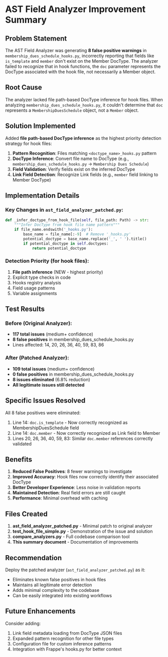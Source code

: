 # AST Field Analyzer Improvement Summary

## Problem Statement
The AST Field Analyzer was generating **8 false positive warnings** in `membership_dues_schedule_hooks.py`, incorrectly reporting that fields like `is_template` and `member` don't exist on the Member DocType. The analyzer failed to recognize that in hook functions, the `doc` parameter represents the DocType associated with the hook file, not necessarily a Member object.

## Root Cause
The analyzer lacked file path-based DocType inference for hook files. When analyzing `membership_dues_schedule_hooks.py`, it couldn't determine that `doc` represents a `MembershipDuesSchedule` object, not a `Member` object.

## Solution Implemented
Added **file path-based DocType inference** as the highest priority detection strategy for hook files:

1. **Pattern Recognition**: Files matching `<doctype_name>_hooks.py` pattern
2. **DocType Inference**: Convert file name to DocType (e.g., `membership_dues_schedule_hooks.py` → `Membership Dues Schedule`)
3. **Field Validation**: Verify fields exist on the inferred DocType
4. **Link Field Detection**: Recognize Link fields (e.g., `member` field linking to Member DocType)

## Implementation Details

### Key Changes in `ast_field_analyzer_patched.py`:

```python
def _infer_doctype_from_hook_file(self, file_path: Path) -> str:
    """Infer DocType from hook file name pattern"""
    if file_name.endswith('_hooks.py'):
        base_name = file_name[:-9]  # Remove '_hooks.py'
        potential_doctype = base_name.replace('_', ' ').title()
        if potential_doctype in self.doctypes:
            return potential_doctype
```

### Detection Priority (for hook files):
1. **File path inference** (NEW - highest priority)
2. Explicit type checks in code
3. Hooks registry analysis
4. Field usage patterns
5. Variable assignments

## Test Results

### Before (Original Analyzer):
- **117 total issues** (medium+ confidence)
- **8 false positives** in membership_dues_schedule_hooks.py
- Lines affected: 14, 20, 26, 36, 40, 59, 83, 86

### After (Patched Analyzer):
- **109 total issues** (medium+ confidence)
- **0 false positives** in membership_dues_schedule_hooks.py
- **8 issues eliminated** (6.8% reduction)
- **All legitimate issues still detected**

## Specific Issues Resolved

All 8 false positives were eliminated:
1. Line 14: `doc.is_template` - Now correctly recognized as MembershipDuesSchedule field
2. Line 14: `doc.member` - Now correctly recognized as Link field to Member
3. Lines 20, 26, 36, 40, 59, 83: Similar `doc.member` references correctly validated

## Benefits

1. **Reduced False Positives**: 8 fewer warnings to investigate
2. **Improved Accuracy**: Hook files now correctly identify their associated DocType
3. **Better Developer Experience**: Less noise in validation reports
4. **Maintained Detection**: Real field errors are still caught
5. **Performance**: Minimal overhead with caching

## Files Created

1. **ast_field_analyzer_patched.py** - Minimal patch to original analyzer
2. **test_hook_file_simple.py** - Demonstration of the issue and solution
3. **compare_analyzers.py** - Full codebase comparison tool
4. **This summary document** - Documentation of improvements

## Recommendation

Deploy the patched analyzer (`ast_field_analyzer_patched.py`) as it:
- Eliminates known false positives in hook files
- Maintains all legitimate error detection
- Adds minimal complexity to the codebase
- Can be easily integrated into existing workflows

## Future Enhancements

Consider adding:
1. Link field metadata loading from DocType JSON files
2. Expanded pattern recognition for other file types
3. Configuration file for custom inference patterns
4. Integration with Frappe's hooks.py for better context
